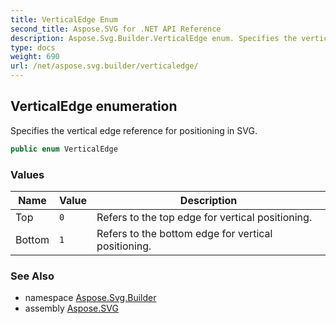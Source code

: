 ```yaml
---
title: VerticalEdge Enum
second_title: Aspose.SVG for .NET API Reference
description: Aspose.Svg.Builder.VerticalEdge enum. Specifies the vertical edge reference for positioning in SVG
type: docs
weight: 690
url: /net/aspose.svg.builder/verticaledge/
---
```

## VerticalEdge enumeration

Specifies the vertical edge reference for positioning in SVG.

```csharp
public enum VerticalEdge
```

### Values

| Name | Value | Description |
| --- | --- | --- |
| Top | `0` | Refers to the top edge for vertical positioning. |
| Bottom | `1` | Refers to the bottom edge for vertical positioning. |

### See Also

* namespace [Aspose.Svg.Builder](../../aspose.svg.builder/)
* assembly [Aspose.SVG](../../)
